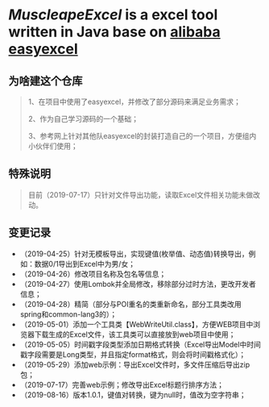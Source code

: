# *MuscleapeExcel* is a excel tool written in Java base on [alibaba easyexcel](https://github.com/alibaba/easyexcel)

## 为啥建这个仓库

> 1、在项目中使用了easyexcel，并修改了部分源码来满足业务需求；
>
> 2、作为自己学习源码的一个基础；
>
> 3、参考网上针对其他队easyexcel的封装打造自己的一个项目，方便组内小伙伴们使用；

## 特殊说明

> 目前（2019-07-17）只针对文件导出功能，读取Excel文件相关功能未做改动。

## 变更记录

- （2019-04-25）针对无模板导出，实现键值(枚举值、动态值)转换导出，例如：数据0/1导出到Excel中为男/女；
- （2019-04-26）修改项目名称及包名等信息；
- （2019-04-27）使用Lombok并全局修改，移除部分过时方法，更改开发者信息；
- （2019-04-28）精简（部分与POI重名的类重新命名，部分工具类改用spring和common-lang3的）；
- （2019-05-01）添加一个工具类【WebWriteUtil.class】，方便WEB项目中浏览器下载生成的Excel文件，该工具类可以直接放到web项目中使用；
- （2019-05-05）时间戳字段类型添加日期格式转换（Excel导出Model中时间戳字段需要是Long类型，并且指定format格式，则会将时间戳格式化）；
- （2019-05-29）添加web示例：导出Excel文件时，多文件压缩后导出zip包；
- （2019-07-17）完善web示例；修改导出Excel标题行排序方法；
- （2019-08-16）版本1.0.1，键值对转换，键为null时，值改为空字符串；